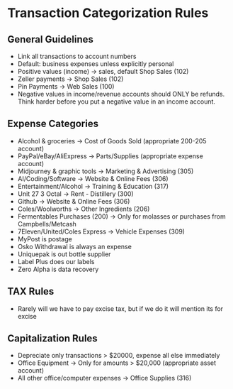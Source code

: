 # Transaction Categorization Rules

## General Guidelines
- Link all transactions to account numbers
- Default: business expenses unless explicitly personal
- Positive values (income) → sales, default Shop Sales (102)
- Zeller payments → Shop Sales (102)
- Pin Payments → Web Sales (100)
- Negative values in income/revenue accounts should ONLY be refunds. Think harder before you put a negative value in an income account.

## Expense Categories
- Alcohol & groceries → Cost of Goods Sold (appropriate 200-205 account)
- PayPal/eBay/AliExpress → Parts/Supplies (appropriate expense account)
- Midjourney & graphic tools → Marketing & Advertising (305)
- AI/Coding/Software → Website & Online Fees (306)
- Entertainment/Alcohol → Training & Education (317)
- Unit 27 3 Octal → Rent - Distillery (300)
- Github → Website & Online Fees (306)
- Coles/Woolworths → Other Ingredients (206)
- Fermentables Purchases (200) → Only for molasses or purchases from Campbells/Metcash
- 7Eleven/United/Coles Express → Vehicle Expenses (309)
- MyPost is postage
- Osko Withdrawal is always an expense
- Uniquepak is out bottle supplier
- Label Plus does our labels
- Zero Alpha is data recovery

## TAX Rules
- Rarely will we have to pay excise tax, but if we do it will mention its for excise

## Capitalization Rules
- Depreciate only transactions > $20000, expense all else immediately
- Office Equipment → Only for amounts > $20,000 (appropriate asset account)
- All other office/computer expenses → Office Supplies (316)